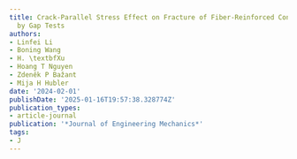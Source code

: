```yaml
---
title: Crack-Parallel Stress Effect on Fracture of Fiber-Reinforced Concrete Revealed
  by Gap Tests
authors:
- Linfei Li
- Boning Wang
- H. \textbfXu
- Hoang T Nguyen
- Zdeněk P Bažant
- Mija H Hubler
date: '2024-02-01'
publishDate: '2025-01-16T19:57:38.328774Z'
publication_types:
- article-journal
publication: '*Journal of Engineering Mechanics*'
tags:
- J
---
```

